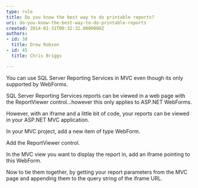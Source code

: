 ```yaml
---
type: rule
title: Do you know the best way to do printable reports?
uri: do-you-know-the-best-way-to-do-printable-reports
created: 2014-01-31T00:32:32.0000000Z
authors:
- id: 38
  title: Drew Robson
- id: 45
  title: Chris Briggs

---
```


 ​​​​​​You can use SQL Server Reporting Services in MVC even though its only supported by WebForms.​ 
​

​SQL Server Reporting Services reports can be viewed in a web page with the ReportViewer control...however this only applies to ASP.NET WebForms.

​However, with an iframe and a little bit of code, your reports can be viewed in your ASP.NET MVC application.

In your MVC project, add a new item of type WebForm.

​Add the ReportViewer control.

In the MVC view you want to display the report in, add an iframe pointing to this WebForm.

Now to tie them together, by getting your report parameters from the MVC page and appending them to the query string of the iframe URL.

